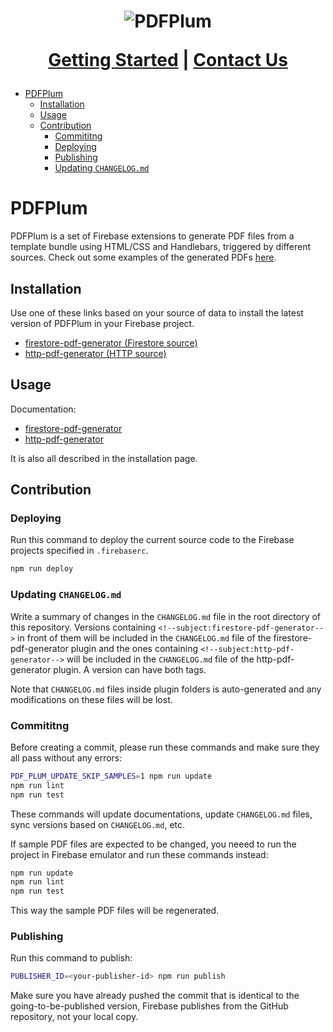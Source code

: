 <h1 align="center">
  <img src="https://www.pdfplum.com/logo192.png" alt="PDFPlum">

<a href="https://www.pdfplum.com/#getting-started">Getting Started</a> |
<a href="https://www.pdfplum.com/#contact-us">Contact Us</a>

</h1>

<!--toc:start-->

- [PDFPlum](#pdfplum)
  - [Installation](#installation)
  - [Usage](#usage)
  - [Contribution](#contribution)
    - [Commititng](#commititng)
    - [Deploying](#deploying)
    - [Publishing](#publishing)
    - [Updating `CHANGELOG.md`](#updating-changelogmd)

<!--toc:end-->

# PDFPlum

PDFPlum is a set of Firebase extensions to generate PDF files from a template bundle using HTML/CSS and Handlebars, triggered by different sources.
Check out some examples of the generated PDFs [here](https://github.com/pdfplum/pdfplum/tree/main/template-samples).

## Installation

Use one of these links based on your source of data to install the latest version of PDFPlum in your Firebase project.

- [firestore-pdf-generator (Firestore source)](https://console.firebase.google.com/project/_/extensions/install?ref=pdfplum/firestore-pdf-generator)
- [http-pdf-generator (HTTP source)](https://console.firebase.google.com/project/_/extensions/install?ref=pdfplum/http-pdf-generator)

## Usage

Documentation:

- [firestore-pdf-generator](https://github.com/pdfplum/pdfplum/tree/main/firestore-pdf-generator/PREINSTALL.md)
- [http-pdf-generator](https://github.com/pdfplum/pdfplum/tree/main/http-pdf-generator/PREINSTALL.md)

It is also all described in the installation page.

## Contribution

### Deploying

Run this command to deploy the current source code to the Firebase projects specified in `.firebaserc`.

```sh
npm run deploy
```

### Updating `CHANGELOG.md`

Write a summary of changes in the `CHANGELOG.md` file in the root directory of this repository. Versions containing `<!--subject:firestore-pdf-generator-->` in front of them will be included in the `CHANGELOG.md` file of the firestore-pdf-generator plugin and the ones containing `<!--subject:http-pdf-generator-->` will be included in the `CHANGELOG.md` file of the http-pdf-generator plugin. A version can have both tags.

Note that `CHANGELOG.md` files inside plugin folders is auto-generated and any modifications on these files will be lost.

### Commititng

Before creating a commit, please run these commands and make sure they all pass without any errors:

```sh
PDF_PLUM_UPDATE_SKIP_SAMPLES=1 npm run update
npm run lint
npm run test
```

These commands will update documentations, update `CHANGELOG.md` files, sync versions based on `CHANGELOG.md`, etc.

If sample PDF files are expected to be changed, you neeed to run the project in Firebase emulator and run these commands instead:

```sh
npm run update
npm run lint
npm run test
```

This way the sample PDF files will be regenerated.

### Publishing

Run this command to publish:

```sh
PUBLISHER_ID=<your-publisher-id> npm run publish
```

Make sure you have already pushed the commit that is identical to the going-to-be-published version, Firebase publishes from the GitHub repository, not your local copy.
